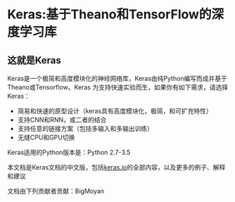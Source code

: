 # Keras:基于Theano和TensorFlow的深度学习库



## 这就是Keras
Keras是一个极简和高度模块化的神经网络库，Keras由纯Python编写而成并基于Theano或Tensorflow。Keras
为支持快速实验而生，如果你有如下需求，请选择Keras：

* 简易和快速的原型设计（keras具有高度模块化，极简，和可扩充特性）
* 支持CNN和RNN，或二者的结合
* 支持任意的链接方案（包括多输入和多输出训练）
* 无缝CPU和GPU切换

Keras适用的Python版本是：Python 2.7-3.5

本文档是Keras文档的中文版，包括[keras.io](http://keras.io/)的全部内容，以及更多的例子、解释和建议

文档由下列贡献者贡献：BigMoyan

